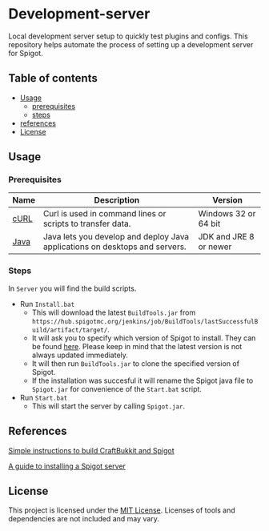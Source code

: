 # Development-server
Local development server setup to quickly test plugins and configs. This repository helps automate the process of setting up a development server for Spigot.

## Table of contents
- [Usage](#usage)
    - [prerequisites](#prerequisites)
    - [steps](#steps)
- [references](#references)
- [License](#license)

## Usage
### Prerequisites
Name | Description | Version
------------ | ------------- | -------------
[cURL](https://curl.haxx.se/) | Curl is used in command lines or scripts to transfer data. | Windows 32 or 64 bit
[Java](https://www.oracle.com/technetwork/java/javase/overview/index.html) | Java lets you develop and deploy Java applications on desktops and servers. | JDK and JRE 8 or newer

### Steps
In `Server` you will find the build scripts. 
* Run `Install.bat`
    * This will download the latest `BuildTools.jar` from `https://hub.spigotmc.org/jenkins/job/BuildTools/lastSuccessfulBuild/artifact/target/`.
    * It will ask you to specify which version of Spigot to install. They can be found [here](https://www.spigotmc.org/wiki/buildtools/#versions). Please keep in mind that the latest version is not always updated immediately.
    * It will then run `BuildTools.jar` to clone the specified version of Spigot.
    * If the installation was succesful it will rename the Spigot java file to `Spigot.jar` for convenience of the `Start.bat` script.
* Run `Start.bat`
    * This will start the server by calling `Spigot.jar`.
    
## References
[Simple instructions to build CraftBukkit and Spigot](https://www.spigotmc.org/wiki/buildtools/)

[A guide to installing a Spigot server](https://www.spigotmc.org/wiki/spigot-installation/)

## License
This project is licensed under the [MIT License](https://github.com/Gloryrock/Development-server/blob/master/LICENSE.md).
Licenses of tools and dependencies are not included and may vary.

